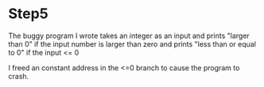# Step5

The buggy program I wrote takes an integer as an input and prints "larger than 0" if the input number is larger than zero and prints "less than or equal to 0" if the input <= 0

I freed an constant address in the <=0 branch to cause the program to crash.